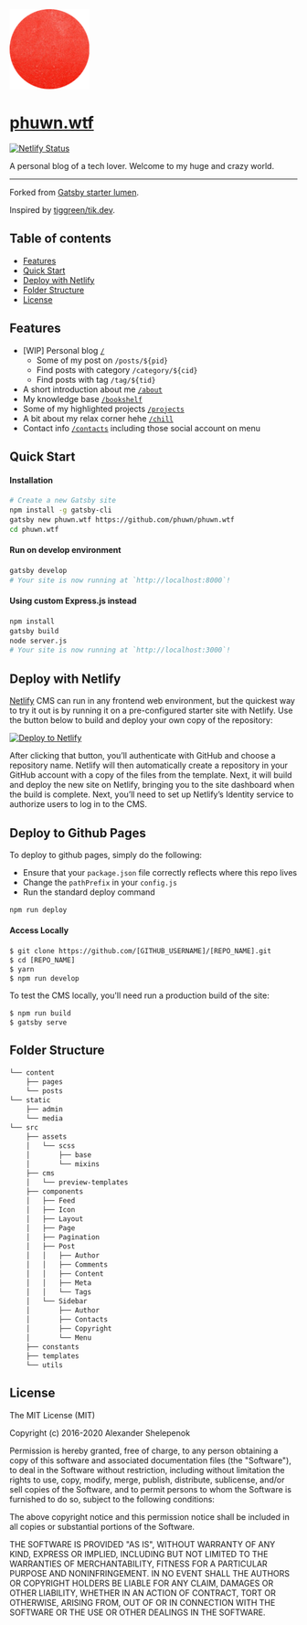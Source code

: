 <img alt="phuwn avatar" title="phuwn avatar" src="https://github.com/phuwn/phuwn.wtf/blob/master/static/media/do.png" width="140"> </br>

# [phuwn.wtf](https://phuwn.wtf)

[![Netlify Status](https://api.netlify.com/api/v1/badges/4817c355-fe35-4023-be0b-c4e69a6c5557/deploy-status)](https://app.netlify.com/sites/phuwnblog/deploys)

A personal blog of a tech lover. Welcome to my huge and crazy world.

---

Forked from [Gatsby starter lumen](https://github.com/alxshelepenok/gatsby-starter-lumen).

Inspired by [tiggreen/tik.dev](https://github.com/tiggreen/tik.dev).

## Table of contents

- [Features](http://github.com/phuwn/phuwn.wtf#features)
- [Quick Start](http://github.com/phuwn/phuwn.wtf#quick-start)
- [Deploy with Netlify](http://github.com/phuwn/phuwn.wtf#deploy-with-netlify)
- [Folder Structure](http://github.com/phuwn/phuwn.wtf#folder-structure)
- [License](http://github.com/phuwn/phuwn.wtf#license)

## Features

- [WIP] Personal blog [`/`](https://phuwn.wtf/)
  - Some of my post on `/posts/${pid}`
  - Find posts with category `/category/${cid}`
  - Find posts with tag `/tag/${tid}`
- A short introduction about me [`/about`](https://phuwn.wtf/about)
- My knowledge base [`/bookshelf`](https://phuwn.wtf/bookshelf)
- Some of my highlighted projects [`/projects`](https://phuwn.wtf/projects)
- A bit about my relax corner hehe [`/chill`](https://phuwn.wtf/chill)
- Contact info [`/contacts`](https://phuwn.wtf/contacts) including those social account on menu

## Quick Start

#### Installation

```sh
# Create a new Gatsby site
npm install -g gatsby-cli
gatsby new phuwn.wtf https://github.com/phuwn/phuwn.wtf
cd phuwn.wtf
```

#### Run on develop environment

```sh
gatsby develop
# Your site is now running at `http://localhost:8000`!
```

#### Using custom Express.js instead

```sh
npm install
gatsby build
node server.js
# Your site is now running at `http://localhost:3000`!
```

## Deploy with Netlify

[Netlify](https://netlify.com) CMS can run in any frontend web environment, but the quickest way to try it out is by running it on a pre-configured starter site with Netlify. Use the button below to build and deploy your own copy of the repository:

<a href="https://app.netlify.com/start/deploy?repository=https://github.com/phuwn/phuwn.wtf" target="_blank"><img src="https://www.netlify.com/img/deploy/button.svg" alt="Deploy to Netlify"></a>

After clicking that button, you’ll authenticate with GitHub and choose a repository name. Netlify will then automatically create a repository in your GitHub account with a copy of the files from the template. Next, it will build and deploy the new site on Netlify, bringing you to the site dashboard when the build is complete. Next, you’ll need to set up Netlify’s Identity service to authorize users to log in to the CMS.

## Deploy to Github Pages

To deploy to github pages, simply do the following:

- Ensure that your `package.json` file correctly reflects where this repo lives
- Change the `pathPrefix` in your `config.js`
- Run the standard deploy command

```sh
npm run deploy
```

#### Access Locally

```
$ git clone https://github.com/[GITHUB_USERNAME]/[REPO_NAME].git
$ cd [REPO_NAME]
$ yarn
$ npm run develop
```

To test the CMS locally, you'll need run a production build of the site:

```
$ npm run build
$ gatsby serve
```

## Folder Structure

```
└── content
    ├── pages
    └── posts
└── static
    ├── admin
    └── media
└── src
    ├── assets
    │   └── scss
    │       ├── base
    │       └── mixins
    ├── cms
    │   └── preview-templates
    ├── components
    │   ├── Feed
    │   ├── Icon
    │   ├── Layout
    │   ├── Page
    │   ├── Pagination
    │   ├── Post
    │   │   ├── Author
    │   │   ├── Comments
    │   │   ├── Content
    │   │   ├── Meta
    │   │   └── Tags
    │   └── Sidebar
    │       ├── Author
    │       ├── Contacts
    │       ├── Copyright
    │       └── Menu
    ├── constants
    ├── templates
    └── utils

```

## License

The MIT License (MIT)

Copyright (c) 2016-2020 Alexander Shelepenok

Permission is hereby granted, free of charge, to any person obtaining a copy
of this software and associated documentation files (the "Software"), to deal
in the Software without restriction, including without limitation the rights
to use, copy, modify, merge, publish, distribute, sublicense, and/or sell
copies of the Software, and to permit persons to whom the Software is
furnished to do so, subject to the following conditions:

The above copyright notice and this permission notice shall be included in all
copies or substantial portions of the Software.

THE SOFTWARE IS PROVIDED "AS IS", WITHOUT WARRANTY OF ANY KIND, EXPRESS OR
IMPLIED, INCLUDING BUT NOT LIMITED TO THE WARRANTIES OF MERCHANTABILITY,
FITNESS FOR A PARTICULAR PURPOSE AND NONINFRINGEMENT. IN NO EVENT SHALL THE
AUTHORS OR COPYRIGHT HOLDERS BE LIABLE FOR ANY CLAIM, DAMAGES OR OTHER
LIABILITY, WHETHER IN AN ACTION OF CONTRACT, TORT OR OTHERWISE, ARISING FROM,
OUT OF OR IN CONNECTION WITH THE SOFTWARE OR THE USE OR OTHER DEALINGS IN THE
SOFTWARE.
